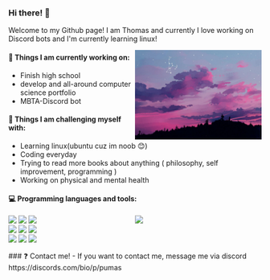 ### Hi there! 👋 

Welcome to my Github page! I am Thomas and currently I love working on Discord bots and I'm currently learning linux!

<img align="right" alt="img" src="https://github.com/TSOT7/TSOT7/blob/main/2439484.jpg" width="50%" height="auto" />


#### 🌱 Things I am currently working on: 
- Finish high school 
- develop and all-around computer science portfolio
- MBTA-Discord bot 

#### :muscle: Things I am challenging myself with:
- Learning linux(ubuntu cuz im noob 😊)
- Coding everyday
- Trying to read more books about anything ( philosophy, self improvement, programming )
- Working on physical and mental health 

#### :computer: Programming languages and tools: 
<p>
	<img width="50%" align="right" src="https://github-readme-stats.vercel.app/api?username=TSOT7&show_icons=true&hide_border=true" />

<code><img width="10%" src="https://www.vectorlogo.zone/logos/ubuntu/ubuntu-ar21.svg"></code>
<code><img width="10%" src="https://www.vectorlogo.zone/logos/python/python-ar21.svg"></code>
<code><img width="8%" src="https://www.vectorlogo.zone/logos/javascript/javascript-ar21.svg"></code>
<br />
<code><img width="10%" src="https://www.vectorlogo.zone/logos/w3_html5/w3_html5-ar21.svg"></code>
<code><img width="10%" src="https://www.vectorlogo.zone/logos/json/json-ar21.svg"></code>
<code><img width="10%" src="https://www.vectorlogo.zone/logos/netlifyapp_watercss/netlifyapp_watercss-ar21.svg"></code>
<br />
<code><img width="10%" src="https://www.vectorlogo.zone/logos/visualstudio_code/visualstudio_code-ar21.svg"></code>
<code><img width="10%" src="https://www.vectorlogo.zone/logos/discordapp/discordapp-ar21.svg"></code>
<code><img width="10%" src="https://www.vectorlogo.zone/logos/git-scm/git-scm-ar21.svg"></code>
</p>
### ❓ Contact me!
- If you want to contact me, message me via discord 
https://discords.com/bio/p/pumas
